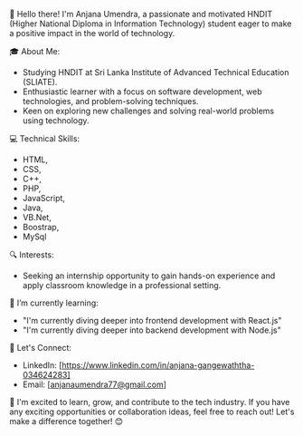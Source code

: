 👋 Hello there! I'm Anjana Umendra, a passionate and motivated HNDIT (Higher National Diploma in Information Technology) student eager to make a positive impact in the world of technology.

🎓 About Me:
- Studying HNDIT at Sri Lanka Institute of Advanced Technical Education (SLIATE).
- Enthusiastic learner with a focus on software development, web technologies, and problem-solving techniques.
- Keen on exploring new challenges and solving real-world problems using technology.

💻 Technical Skills:

-  HTML,
-  CSS,
-  C++,
-  PHP,
-  JavaScript,
-  Java,
-  VB.Net,
-  Boostrap,
-  MySql

🔍 Interests:

- Seeking an internship opportunity to gain hands-on experience and apply classroom knowledge in a professional setting.

🌱 I’m currently learning:
- "I'm currently diving deeper into frontend development with React.js"
- "I'm currently diving deeper into backend development with Node.js"

🤝 Let's Connect:
- LinkedIn: [https://www.linkedin.com/in/anjana-gangewaththa-034624283]
- Email: [anjanaumendra77@gmail.com]

🚀 I'm excited to learn, grow, and contribute to the tech industry. If you have any exciting opportunities or collaboration ideas, feel free to reach out! Let's make a difference together! 😊
